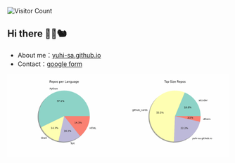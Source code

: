 ![Visitor Count](https://komarev.com/ghpvc/?username=yuhi-sa&color=lightgrey)
## Hi there 👋🐧🐿
- About me：[yuhi-sa.github.io](https://yuhi-sa.github.io/posts/about/)
- Contact：[google form](https://docs.google.com/forms/d/e/1FAIpQLSdU2lizo_DhioQUFzlnf9YCmT-veZ-m4Hl8m1NDBRWSsQ2nIw/viewform?usp=sf_link)

<img src="https://github.com/yuhi-sa/github_cards/blob/master/cards/lang.gif?raw=true" width="50%"><img src="https://github.com/yuhi-sa/github_cards/blob/master/cards/top.gif?raw=true" width="50%">
